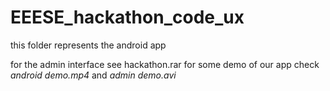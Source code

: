 # EEESE_hackathon_code_ux
this folder represents the android app 


for the admin interface see hackathon.rar
for some demo of our app check *android demo.mp4* and *admin demo.avi*
